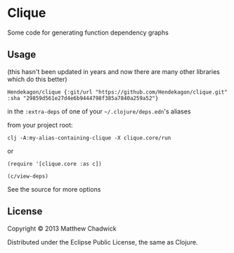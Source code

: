 # Clique

Some code for generating function dependency graphs

## Usage

(this hasn't been updated in years and now there are many other libraries which do this better)

`Hendekagon/clique {:git/url "https://github.com/Hendekagon/clique.git" :sha "29859d561e27d4e6b9444798f385a7840a259a52"}`

in the `:extra-deps` of one of your `~/.clojure/deps.edn`'s aliases

from your project root:

`clj -A:my-alias-containing-clique -X clique.core/run`

or

```
(require '[clique.core :as c])

(c/view-deps)
```

See the source for more options



## License

Copyright © 2013 Matthew Chadwick

Distributed under the Eclipse Public License, the same as Clojure.
